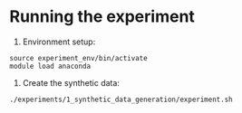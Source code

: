 # Running the experiment

1. Environment setup:

```
source experiment_env/bin/activate
module load anaconda
```

1. Create the synthetic data:

```
./experiments/1_synthetic_data_generation/experiment.sh
```
